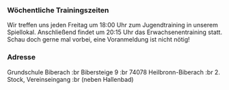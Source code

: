 ### Wöchentliche Trainingszeiten

Wir treffen uns jeden Freitag um 18:00 Uhr zum Jugendtraining in unserem Spiellokal. Anschließend findet um 20:15 Uhr das Erwachsenentraining statt. Schau doch gerne mal vorbei, eine Voranmeldung ist nicht nötig!

### Adresse

Grundschule Biberach :br
Bibersteige 9 :br
74078 Heilbronn-Biberach :br
2. Stock, Vereinseingang :br
(neben Hallenbad)
